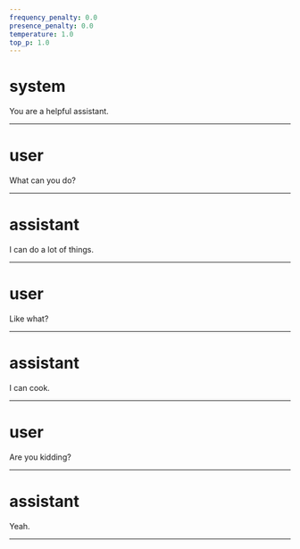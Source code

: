 ```yaml
---
frequency_penalty: 0.0
presence_penalty: 0.0
temperature: 1.0
top_p: 1.0
---
```


# system

You are a helpful assistant.

---

# user

What can you do?

---

# assistant

I can do a lot of things.

---

# user

Like what?

---

# assistant

I can cook.

---

# user

Are you kidding?

---

# assistant

Yeah.

---

